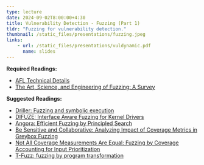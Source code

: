 ```yaml
---
type: lecture
date: 2024-09-02T8:00:00+4:30
title: Vulnerability Detection - Fuzzing (Part 1)
tldr: "Fuzzing for vulnerability detection."
thumbnail: /static_files/presentations/fuzzing.jpeg
links:
    - url: /static_files/presentations/vuldynamic.pdf
      name: slides
---
```

**Required Readings:**
- [AFL Technical Details](https://github.com/purs3lab/AFLplusplus/blob/stable/docs/technical_details.md)
- [The Art, Science, and Engineering of Fuzzing: A Survey](https://arxiv.org/pdf/1812.00140.pdf)

**Suggested Readings:**
- [Driller: Fuzzing and symbolic execution](https://sites.cs.ucsb.edu/~vigna/publications/2016_NDSS_Driller.pdf)
- [DIFUZE: Interface Aware Fuzzing for Kernel Drivers](https://acmccs.github.io/papers/p2123-corinaA.pdf)
- [Angora: Efficient Fuzzing by Principled Search](https://web.cs.ucdavis.edu/~hchen/paper/chen2018angora.pdf)
- [Be Sensitive and Collaborative: Analyzing Impact of Coverage Metrics in Greybox Fuzzing](https://www.cs.ucr.edu/~heng/pubs/afl-sensitive.pdf)
- [Not All Coverage Measurements Are Equal: Fuzzing by Coverage Accounting for Input Prioritization](https://www.ndss-symposium.org/wp-content/uploads/2020/02/24422-paper.pdf)
- [T-Fuzz: fuzzing by program transformation](https://nebelwelt.net/files/18Oakland.pdf)